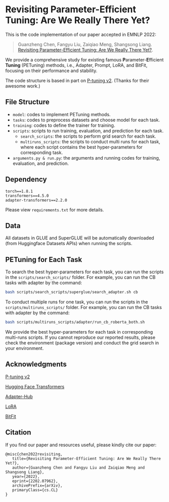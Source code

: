 # Revisiting Parameter-Efficient Tuning: Are We Really There Yet?

This is the code implementation of our paper accepted in EMNLP 2022:

> Guanzheng Chen, Fangyu Liu, Zaiqiao Meng, Shangsong Liang. [Revisiting Parameter-Efficient Tuning: Are We Really There Yet?](https://arxiv.org/abs/2202.07962).



We provide a comprehensive study for existing famous **P**arameter-**E**fficient **Tuning** (PETuning) methods, i.e., Adapter, Prompt, LoRA, and BitFit, focusing on their performance and stability.



The code structure is based in part on [P-tuning v2](https://github.com/THUDM/P-tuning-v2). (Thanks for their awesome work.)



## File Structure

- `model`: codes to implement PETuning methods.
- `tasks`: codes to preprocess datasets and choose model for each task.
- `training`: codes to define the trainer for training.
- `scripts`: scripts to run training, evaluation, and prediction for each task.
  - `search_scripts`: the scripts to perform grid search for each task.
  - `multiruns_scripts`: the scripts to conduct multi runs for each task, where each script contains the best hyper-parameters for corresponding task.
- `arguments.py & run.py`:  the arguments and running codes for training, evaluation, and prediction.



## Dependency

```
torch==1.8.1
transformers==4.5.0
adapter-transformers==2.2.0
```

Please view `requirements.txt` for more details.



## Data

All datasets in GLUE and SuperGLUE will be automatically downloaded (from Huggingface Datasets APIs) when running the scripts.



## PETuning for Each Task

To search the best hyper-parameters for each task,  you can run the scripts in the `scripts/search_scripts/` folder. For example,  you can run the CB tasks with adapter by the command:

```bash
bash scripts/search_scripts/superglue/search_adapter.sh cb
```



To conduct multiple runs for one task, you can run the scripts in the `scripts/multiruns_scripts/` folder.  For example,  you can run the CB tasks with adapter by the command:

```bash
bash scripts/multiruns_scripts/adapter/run_cb_roberta_both.sh
```

We provide the best hyper-parameters for each task in corresponding multi-runs scripts. If you cannot reproduce our reported results, please check the environment (package version) and conduct the grid search in your environment.



## Acknowledgments

[P-tuning v2](https://github.com/THUDM/P-tuning-v2)

[Hugging Face Transformers](https://github.com/huggingface/transformers)

[Adapter-Hub](https://github.com/Adapter-Hub/adapter-transformers)

[LoRA](https://github.com/microsoft/LoRA)

[BitFit](https://github.com/benzakenelad/BitFit)


## Citation

If you find our paper and resources useful, please kindly cite our paper:

```
@misc{chen2022revisiting,
   title={Revisiting Parameter-Efficient Tuning: Are We Really There Yet?}, 
   author={Guanzheng Chen and Fangyu Liu and Zaiqiao Meng and Shangsong Liang},
   year={2022},
   eprint={2202.07962},
   archivePrefix={arXiv},
   primaryClass={cs.CL}
}
```
